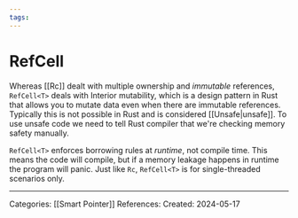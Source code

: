```yaml
---
tags:
---
```

# RefCell
Whereas [[Rc]] dealt with multiple ownership and _immutable_ references, ```RefCell<T>``` deals with Interior mutability, which is a design pattern in Rust that allows you to mutate data even when there are immutable references. Typically this is not possible in Rust and is considered [[Unsafe|unsafe]]. To use unsafe code we need to tell Rust compiler that we're checking memory safety manually.

```RefCell<T>``` enforces borrowing rules at _runtime_, not compile time. This means the code will compile, but if a memory leakage happens in runtime the program will panic. Just like ```Rc```, ```RefCell<T>``` is for single-threaded scenarios only.

---
Categories: [[Smart Pointer]]
References:
Created: 2024-05-17
